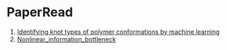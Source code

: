 # PaperRead
1. [Identifying knot types of polymer conformations by machine learning](./papers/Identifying_knot_types_of_polymer_conformations_by_machine_learning.pdf)
2. [ Nonlinear_information_bottleneck](./papers/Nonlinear_information_bottleneck.pdf)


